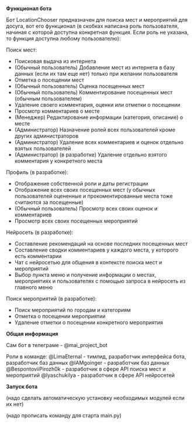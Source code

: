 **Функционал бота**

Бот LocationChooser предназначен для поиска мест и мероприятий для досуга, вот его функционал (в скобках написана роль пользователя, начиная с которой доступна конкретная функция. Если роль не указана, то функция доступна любому пользователю):

Поиск мест:
- Поисковая выдача из интернета
- (Обычный пользователь) Добавление мест из интернета в базу данных (если их там еще нет) только при желании пользователя
- Отметка о посещении мест
- (Обычный пользователь) Оценка посещенных мест
- (Обычный пользователь) Комментирование посещенных мест (обычным пользователем)
- Удаление своего комментария, оценки или отметки о посещении
- Просмотр комментариев о месте
- (Менеджер) Редактирование информации (категория, описание) о месте
- (Администратор) Назначение ролей всех пользователей кроме других администраторов
- (Администратор) Удаление всех комментариев и оценок отдельно взятых пользователей
- (Администратор) (в разработке) Удаление отдельно взятого комментария у конкретного места

Профиль (в разработке):
- Отображение собственной роли и даты регистрации
- Отображение всех своих посещенных мест (у обычных пользователей оцененные и прокоментированные места тоже считаются за посещенные)
- (Обычный пользователь) Просмотр всех своих оценок и комментариев
- Просмотр всех своих посещенных мероприятий

Нейросеть (в разработке):
- Составление рекомендаций на основе последних посещенных мест
- Составление сводки комментариев у каждого места, у которого есть комментарии
- Чат с нейросетью для общения в контексте поиска мест и мероприятий
- Выбор пункта меню и получение информации о местах, мероприятиях и пользователях с помощью запроса в нейросеть из главного меню

Поиск мероприятий (в разработке):
- Поиск мероприятий по городам и категориям
- Отметка о посещении мероприятии
- Удаление отметки о посещении конкретного мероприятия


**Общая информация**

Сам бот в телеграме - @mai_project_bot

Роли в команде:
@LimaEternal - тимлид, разработчик интерфейса бота, разработчик баз данных
@IAMgoinger -  разработчик баз данных
@BespontoviiPirozh0k  - разработчик в сфере API поиска мест и мероприятий
@lyaschukilya - разработчик в сфере API нейросетей


**Запуск бота**

(надо сделать автоматическую установку необходимых модулей если их нет)

(надо прописать команду для старта main.py)


